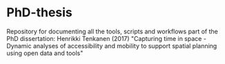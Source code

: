 # PhD-thesis
Repository for documenting all the tools, scripts and workflows part of the PhD dissertation: Henrikki Tenkanen (2017) "Capturing time in space - Dynamic analyses of accessibility and mobility to support spatial planning using open data and tools"
